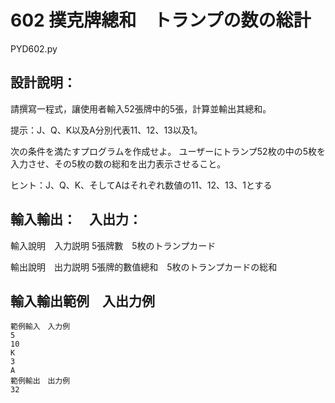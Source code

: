 # 602 撲克牌總和　トランプの数の総計
PYD602.py
## 設計說明：
請撰寫一程式，讓使用者輸入52張牌中的5張，計算並輸出其總和。

提示：J、Q、K以及A分別代表11、12、13以及1。

次の条件を満たすプログラムを作成せよ。
ユーザーにトランプ52枚の中の5枚を入力させ、その5枚の数の総和を出力表示させること。

ヒント：J、Q、K、そしてAはそれぞれ数値の11、12、13、1とする


## 輸入輸出：　入出力：
輸入說明　入力説明
5張牌數　5枚のトランプカード

輸出說明　出力説明
5張牌的數值總和　5枚のトランプカードの総和

## 輸入輸出範例　入出力例
```
範例輸入　入力例
5
10
K
3
A
範例輸出　出力例
32
```
